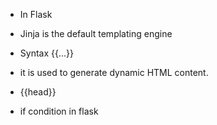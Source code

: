 * In Flask
* Jinja is the default templating engine
* Syntax
{{...}}
* it is used to generate dynamic HTML content.
* {{head}}

* if condition in flask


